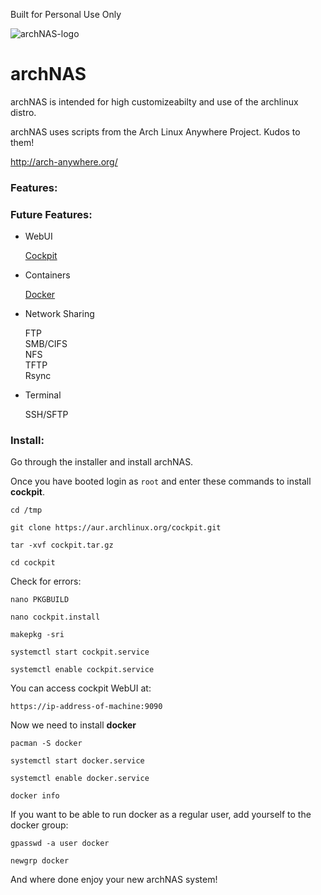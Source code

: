 Built for Personal Use Only

![archNAS-logo](https://github.com/Pheoxy/ArchNAS/raw/0.1/boot/archNAS-logo.png)
# archNAS

archNAS is intended for high customizeabilty and use of the archlinux distro.

archNAS uses scripts from the Arch Linux Anywhere Project.
Kudos to them!

http://arch-anywhere.org/


### Features:

### Future Features:

* WebUI

    [Cockpit](http://cockpit-project.org/) <br />

* Containers

    [Docker](https://www.docker.com/) <br />

* Network Sharing

    FTP <br />
    SMB/CIFS <br />
    NFS <br />
    TFTP <br />
    Rsync <br />

* Terminal

    SSH/SFTP <br />

### Install:

Go through the installer and install archNAS.

Once you have booted login as `root` and enter these commands to install <b>cockpit</b>.

`cd /tmp`

`git clone https://aur.archlinux.org/cockpit.git`

`tar -xvf cockpit.tar.gz`

`cd cockpit`

Check for errors:

`nano PKGBUILD`

`nano cockpit.install`

`makepkg -sri`

`systemctl start cockpit.service`

`systemctl enable cockpit.service`

You can access cockpit WebUI at:

`https://ip-address-of-machine:9090`

Now we need to install <b>docker</b>

`pacman -S docker`

`systemctl start docker.service`

`systemctl enable docker.service`

`docker info`

If you want to be able to run docker as a regular user, add yourself to the docker group:

`gpasswd -a user docker`

`newgrp docker`

And where done enjoy your new archNAS system!